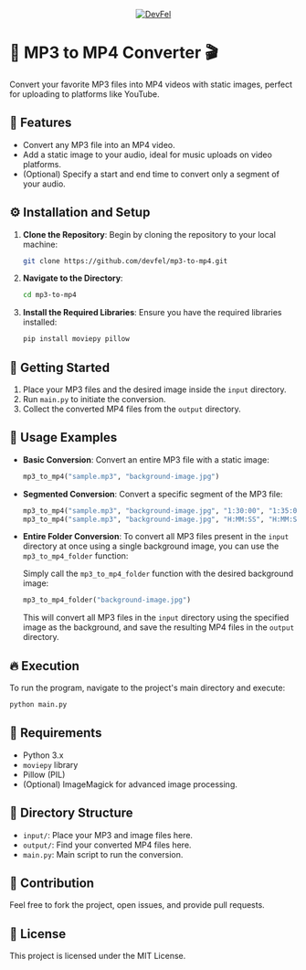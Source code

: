 <p align="center">
  <a href="https://devfel.com/" rel="noopener">
 <img  src="https://devfel.com/imgs/devfel-logo-01.JPG" alt="DevFel"></a>
</p>

# 🎵 MP3 to MP4 Converter 🎬

Convert your favorite MP3 files into MP4 videos with static images, perfect for uploading to platforms like YouTube.

## 🌟 Features

- Convert any MP3 file into an MP4 video.
- Add a static image to your audio, ideal for music uploads on video platforms.
- (Optional) Specify a start and end time to convert only a segment of your audio.

## ⚙️ Installation and Setup

1. **Clone the Repository**:
   Begin by cloning the repository to your local machine:

   ```bash
   git clone https://github.com/devfel/mp3-to-mp4.git
   ```

2. **Navigate to the Directory**:

   ```bash
   cd mp3-to-mp4
   ```

3. **Install the Required Libraries**:
   Ensure you have the required libraries installed:
   ```bash
   pip install moviepy pillow
   ```

## 🚀 Getting Started

1. Place your MP3 files and the desired image inside the `input` directory.
2. Run `main.py` to initiate the conversion.
3. Collect the converted MP4 files from the `output` directory.

## 📖 Usage Examples

- **Basic Conversion**:
  Convert an entire MP3 file with a static image:

  ```python
  mp3_to_mp4("sample.mp3", "background-image.jpg")
  ```

- **Segmented Conversion**:
  Convert a specific segment of the MP3 file:

  ```python
  mp3_to_mp4("sample.mp3", "background-image.jpg", "1:30:00", "1:35:00")
  mp3_to_mp4("sample.mp3", "background-image.jpg", "H:MM:SS", "H:MM:SS")
  ```

- **Entire Folder Conversion**:
  To convert all MP3 files present in the `input` directory at once using a single background image, you can use the `mp3_to_mp4_folder` function:

  Simply call the `mp3_to_mp4_folder` function with the desired background image:

  ```python
  mp3_to_mp4_folder("background-image.jpg")
  ```

  This will convert all MP3 files in the `input` directory using the specified image as the background, and save the resulting MP4 files in the `output` directory.

## 🔥 Execution

To run the program, navigate to the project's main directory and execute:

```bash
python main.py
```

## 🔧 Requirements

- Python 3.x
- `moviepy` library
- Pillow (PIL)
- (Optional) ImageMagick for advanced image processing.

## 📂 Directory Structure

- `input/`: Place your MP3 and image files here.
- `output/`: Find your converted MP4 files here.
- `main.py`: Main script to run the conversion.

## 🙌 Contribution

Feel free to fork the project, open issues, and provide pull requests.

## 📜 License

This project is licensed under the MIT License.
